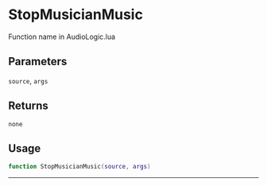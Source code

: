 # StopMusicianMusic
Function name in AudioLogic.lua
## Parameters
`source`, `args`
## Returns
`none`
## Usage
```lua
function StopMusicianMusic(source, args)
```
---
